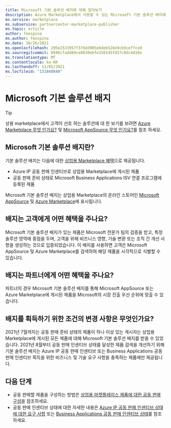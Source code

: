```yaml
---
title: Microsoft 기본 솔루션 배지에 대해 알아보기
description: Azure Marketplace에서 사용할 수 있는 Microsoft 기본 솔루션 배지에 대해 알아봅니다.
ms.service: marketplace
ms.subservice: partnercenter-marketplace-publisher
ms.topic: article
author: feospina
ms.author: feospina
ms.date: 10/26/2021
ms.openlocfilehash: 295e2533957f376dd905e6deb528e9cb9ceffce0
ms.sourcegitcommit: 8946cfadd89ce8830ebfe358145fd37c0dc4d10e
ms.translationtype: MT
ms.contentlocale: ko-KR
ms.lasthandoff: 11/05/2021
ms.locfileid: "131848840"
---
```

# <a name="microsoft-preferred-solution-badge"></a>Microsoft 기본 솔루션 배지

> [!TIP]
> 상용 marketplace에서 고객이 선호 하는 솔루션에 대 한 보기를 보려면 [Azure Marketplace 무엇 인가요?](/marketplace/azure-marketplace-overview#microsoft-preferred-solutions) 및 [Microsoft AppSource 무엇 인가요?](/marketplace/appsource-overview)를 참조 하세요.

## <a name="what-is-the-microsoft-preferred-solution-badge"></a>Microsoft 기본 솔루션 배지란?

기본 솔루션 배지는 다음에 대한 [상업용 Marketplace 혜택](./co-sell-overview.md)으로 제공됩니다.

- Azure IP 공동 판매 인센티브로 상업용 Marketplace에 게시된 제품
- 공동 판매 준비 상태로 Microsoft Business Applications ISV 연결 프로그램에 등록된 제품

Microsoft 기본 솔루션 배지는 상업용 Marketplace의 온라인 스토어인 [Microsoft AppSource](https://appsource.microsoft.com/en-us/home) 및 [Azure Marketplace](https://azuremarketplace.microsoft.com/en-us/home)에 표시됩니다.

## <a name="how-does-the-badge-benefit-customers"></a>배지는 고객에게 어떤 혜택을 주나요?

Microsoft 기본 솔루션 배지가 있는 제품은 Microsoft 전문가 팀의 검증을 받고, 특정 솔루션 영역에 중점을 두며, 고객을 위해 비즈니스 영향, 기술 변환 또는 조직 간 개선 사항을 생성하는 것으로 입증되었습니다. 이 배지를 사용하면 고객은 Microsoft AppSource 및 Azure Marketplace를 검색하여 해당 제품을 시각적으로 식별할 수 있습니다.

## <a name="how-does-the-badge-benefit-partners"></a>배지는 파트너에게 어떤 혜택을 주나요?

파트너의 경우 Microsoft 기본 솔루션 배지를 통해 Microsoft AppSource 또는 Azure Marketplace에 게시된 제품을 Microsoft의 시장 진출 우선 순위에 맞출 수 있습니다.

## <a name="what-are-the-changes-to-the-criteria-to-achieve-the-badge"></a>배지를 획득하기 위한 조건의 변경 사항은 무엇인가요?

2021년 7월까지는 공동 판매 준비 상태의 제품이 하나 이상 있는 게시자는 상업용 Marketplace에 게시된 모든 제품에 대해 Microsoft 기본 솔루션 배지를 받을 수 있었습니다. 2021년 8월부터 공동 판매 인센티브 상태를 달성한 제품 검색을 개선하기 위해 기본 솔루션 배지는 Azure IP 공동 판매 인센티브 또는 Business Applications 공동 판매 인센티브 획득을 위한 비즈니스 및 기술 요구 사항을 충족하는 제품에만 제공됩니다.  

## <a name="next-steps"></a>다음 단계

- 공동 판매할 제품을 구성하는 방법은 [상업용 마켓플레이스 제품에 대한 공동 판매 구성](./co-sell-configure.md)을 참조하세요.
- 공동 판매 인센티브 상태에 대한 자세한 내용은 [Azure IP 공동 판매 인센티브 상태에 대한 요구 사항](./co-sell-requirements.md) 또는 [Business Applications 공동 판매 인센티브 상태](./co-sell-requirements.md)를 참조하세요.